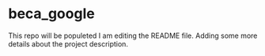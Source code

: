 
# beca_google

This repo will be populeted
I am editing the README file. Adding some more details about the project description.
